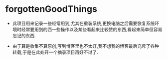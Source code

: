 # forgottenGoodThings
- 此项目用来记录一些经常用到,尤其在重装系统,更换电脑之后需要恢复系统环境时经常要用到的西一些操作以及某些看起来比较赞的东西,看起来简单但容易忘记的东西.

- 由于算是收集不算原创,写到博客里也不太好,我不想我的博客最后充斥了各种转载,于是在此处开一个摘录项目再好不过了.
